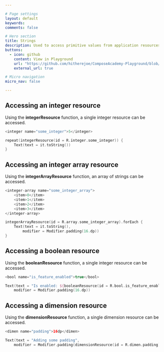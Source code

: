 ```yaml
---

# Page settings
layout: default
keywords:
comments: false

# Hero section
title: Strings
description: Used to access primitive values from application resources. Currently supports integers, booleans and dimension values
buttons:
  - icon: github
    content: View in Playground
    url: "https://github.com/hitherejoe/ComposeAcademy-Playground/blob/master/app/src/main/java/co/joebirch/composeplayground/resource/primitiveResource.kt"
    external_url: true

# Micro navigation
micro_nav: false

---
```


## Accessing an integer resource

Using the **integerResource** function, a single integer resource can be accessed.

```kotlin
<integer name="some_integer">5</integer>

repeat(integerResource(id = R.integer.some_integer)) {
    Text(text = it.toString())
}
```

## Accessing an integer array resource

Using the **integerArrayResource** function, an array of strings can be accessed.

```kotlin
<integer-array name="some_integer_array">
    <item>0</item>
    <item>1</item>
    <item>2</item>
    <item>3</item>
</integer-array>

integerArrayResource(id = R.array.some_integer_array).forEach {
    Text(text = it.toString(),
        modifier = Modifier.padding(16.dp))
}
```

## Accessing a boolean resource

Using the **booleanResource** function, a single integer resource can be accessed.

```kotlin
<bool name="is_feature_enabled">true</bool>

Text(text = "Is enabled: ${booleanResource(id = R.bool.is_feature_enabled)}",
    modifier = Modifier.padding(16.dp))
```

## Accessing a dimension resource

Using the **dimensionResource** function, a single dimension resource can be accessed.

```kotlin
<dimen name="padding">16dp</dimen>

Text(text = "Adding some padding",
    modifier = Modifier.padding(dimensionResource(id = R.dimen.padding)))
```
